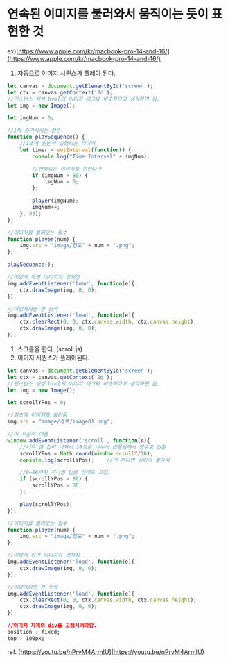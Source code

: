 # 연속된 이미지를 불러와서 움직이는 듯이 표현한 것

ex)[https://www.apple.com/kr/macbook-pro-14-and-16/](https://www.apple.com/kr/macbook-pro-14-and-16/)

1. 자동으로 이미지 시퀀스가 플레이 된다.

```jsx
let canvas = document.getElementById('screen');
let ctx = canvas.getContext('2d');
//인스턴스 생성 html의 이미지 태그와 비슷하다고 생각하면 됨.
let img = new Image();

let imgNum = 0;

//1씩 증가시키는 함수
function playSequence() {
	//1초에 한번씩 실행되는 타이머
	let timer = setInterval(function() {
		console.log("Time Interval" + imgNum);

		//반복되는 이미지를 원한다면
		if (imgNum > 86) {
			imgNum = 0;
		};

		player(imgNum);
		imgNum++;
	}, 33);
};

//이미지를 불러오는 함수
function player(num) {
	img.src = "image/경로" + num + ".png";
};

playSequence();

//이렇게 하면 이미지가 겹쳐짐
img.addEventListener('load', function(e){
	ctx.drawImage(img, 0, 0);
});

//이렇게하면 한 컷씩
img.addEventListener('load', function(e){
	ctx.clearRect(0, 0, ctx.canvas.width, ctx.canvas.height);
	ctx.drawImage(img, 0, 0);
});
```

1. 스크롤을 한다. (scroll.js)
2. 이미지 시퀀스가 플레이된다.

```jsx
let canvas = document.getElementById('screen');
let ctx = canvas.getContext('2d');
//인스턴스 생성 html의 이미지 태그와 비슷하다고 생각하면 됨.
let img = new Image();

let scrollYPos = 0;

//최초에 이미지를 불러옴
img.src = "image/경로/image01.png";

//이 부분이 다름
window.addEventListener('scroll', function(e){
	//너무 큰 값이 나와서 18으로 나누어 반올림해서 정수로 반환
	scrollYPos = Math.round(window.scrollY/18);
	console.log(scrollYPos);	//안 뜬다면 길이가 짧아서

	//0~86까지 지나면 멈춤 상태로 고정!
	if (scrollYPos > 86) {
		scrollYPos = 86;
	};

	play(scrollYPos);
});

//이미지를 불러오는 함수
function player(num) {
	img.src = "image/경로" + num + ".png";
};

//이렇게 하면 이미지가 겹쳐짐
img.addEventListener('load', function(e){
	ctx.drawImage(img, 0, 0);
});

//이렇게하면 한 컷씩
img.addEventListener('load', function(e){
	ctx.clearRect(0, 0, ctx.canvas.width, ctx.canvas.height);
	ctx.drawImage(img, 0, 0);
});
```

```css
//이미지 자체의 div를 고정시켜야함.
position : fixed;
top : 100px;
```

ref. 
[https://youtu.be/nPrvM4ArmIU](https://youtu.be/nPrvM4ArmIU)
